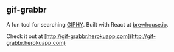 ## gif-grabbr

A fun tool for searching [GIPHY](http://giphy.com/). Built with React at [brewhouse.io](http://brewhouse.io).

Check it out at [http://gif-grabbr.herokuapp.com](http://gif-grabbr.herokuapp.com)
